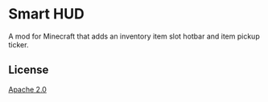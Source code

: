 # Smart HUD

A mod for Minecraft that adds an inventory item slot hotbar and item pickup ticker.

## License

[Apache 2.0](https://github.com/ChloeDawn/SmartHUD/LICENSE)
